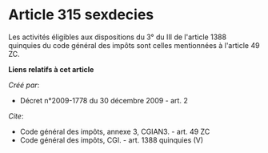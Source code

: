 # Article 315 sexdecies

Les activités éligibles aux dispositions du 3° du III de l'article 1388 quinquies du code général des impôts sont celles
mentionnées à l'article 49 ZC.

**Liens relatifs à cet article**

_Créé par_:

  - Décret n°2009-1778 du 30 décembre 2009 - art. 2

_Cite_:

  - Code général des impôts, annexe 3, CGIAN3. - art. 49 ZC
  - Code général des impôts, CGI. - art. 1388 quinquies (V)
